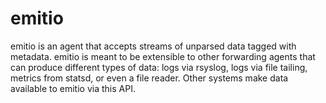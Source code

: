 # emitio

emitio is an agent that accepts streams of unparsed data tagged with metadata.
emitio is meant to be extensible to other forwarding agents that can produce different types of data: logs via rsyslog, logs via file tailing, metrics from statsd, or even a file reader.
Other systems make data available to emitio via this API.
